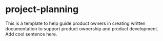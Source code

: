 project-planning
================

This is a template to help guide product owners in creating written documentation to support product ownership and product development. Add cool sentence here.

